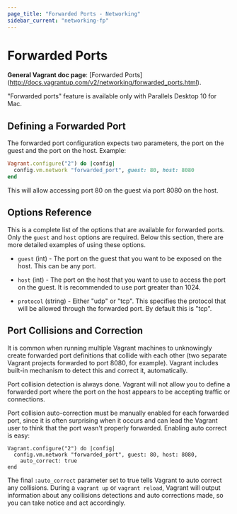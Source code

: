 ```yaml
---
page_title: "Forwarded Ports - Networking"
sidebar_current: "networking-fp"
---
```


# Forwarded Ports

**General Vagrant doc page**: [Forwarded Ports]
(http://docs.vagrantup.com/v2/networking/forwarded_ports.html).

<div class="alert alert-info">
	<p>
		"Forwarded ports" feature is available only with Parallels Desktop 10 for Mac.
	</p>
</div>

## Defining a Forwarded Port

The forwarded port configuration expects two parameters, the port on the
guest and the port on the host. Example:

```ruby
Vagrant.configure("2") do |config|
  config.vm.network "forwarded_port", guest: 80, host: 8080
end
```

This will allow accessing port 80 on the guest via port 8080 on the host.

## Options Reference

This is a complete list of the options that are available for forwarded
ports. Only the `guest` and `host` options are required. Below this section,
there are more detailed examples of using these options.

* `guest` (int) - The port on the guest that you want to be exposed on
  the host. This can be any port.

* `host` (int) - The port on the host that you want to use to access the
  port on the guest. It is recommended to use port greater than 1024.

* `protocol` (string) - Either "udp" or "tcp". This specifies the protocol
  that will be allowed through the forwarded port. By default this is "tcp".

## Port Collisions and Correction

It is common when running multiple Vagrant machines to unknowingly create
forwarded port definitions that collide with each other (two separate
Vagrant projects forwarded to port 8080, for example). Vagrant includes
built-in mechanism to detect this and correct it, automatically.

Port collision detection is always done. Vagrant will not allow you to
define a forwarded port where the port on the host appears to be accepting
traffic or connections.

Port collision auto-correction must be manually enabled for each forwarded
port, since it is often surprising when it occurs and can lead the Vagrant
user to think that the port wasn't properly forwarded. Enabling auto correct
is easy:

```
Vagrant.configure("2") do |config|
  config.vm.network "forwarded_port", guest: 80, host: 8080,
    auto_correct: true
end
```

The final `:auto_correct` parameter set to true tells Vagrant to auto
correct any collisions. During a `vagrant up` or `vagrant reload`, Vagrant
will output information about any collisions detections and auto corrections
made, so you can take notice and act accordingly.
